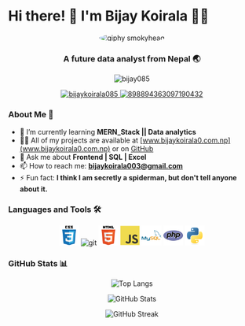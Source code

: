 # Hi there! 👋 I'm Bijay Koirala 🧑‍💻

<p align="center">
  <img src="https://github.com/bijay085/bijay085/assets/107698781/ab408ee9-de14-4f5f-8568-584304dc7ed9" alt="giphy smokyhead" width="150" style="border-radius: 50%;"/>
</p>

<h3 align="center">A future data analyst from Nepal 🌏</h3>

<p align="center"> <img src="https://komarev.com/ghpvc/?username=bijay085&label=Profile%20views&color=0e75b6&style=flat" alt="bijay085" /> </p>

<p align="center">
  <a href="https://linkedin.com/in/bijaykoirala085" target="blank">
    <img src="https://raw.githubusercontent.com/rahuldkjain/github-profile-readme-generator/master/src/images/icons/Social/linked-in-alt.svg" alt="bijaykoirala085" height="30" width="40" />
  </a>
  <a href="https://discord.gg/898894363097190432" target="blank">
    <img src="https://raw.githubusercontent.com/rahuldkjain/github-profile-readme-generator/master/src/images/icons/Social/discord.svg" alt="898894363097190432" height="30" width="40" />
  </a>
</p>

### About Me 🚀

- 🌱 I’m currently learning **MERN_Stack || Data analytics**
- 👨‍💻 All of my projects are available at [www.bijaykoirala0.com.np](www.bijaykoirala0.com.np) or on [GitHub](https://github.com/bijay085?tab=repositories&type=source)
- 💬 Ask me about **Frontend | SQL | Excel**
- 📫 How to reach me: **bijaykoirala003@gmail.com**
- ⚡ Fun fact: **I think I am secretly a spiderman, but don't tell anyone about it.**

### Languages and Tools 🛠️

<p align="center"> 
  <img src="https://raw.githubusercontent.com/devicons/devicon/master/icons/css3/css3-original-wordmark.svg" alt="css3" width="40" height="40"/>
  <img src="https://www.vectorlogo.zone/logos/git-scm/git-scm-icon.svg" alt="git" width="40" height="40"/>
  <img src="https://raw.githubusercontent.com/devicons/devicon/master/icons/html5/html5-original-wordmark.svg" alt="html5" width="40" height="40"/>
  <img src="https://raw.githubusercontent.com/devicons/devicon/master/icons/javascript/javascript-original.svg" alt="javascript" width="40" height="40"/>
  <img src="https://raw.githubusercontent.com/devicons/devicon/master/icons/mysql/mysql-original-wordmark.svg" alt="mysql" width="40" height="40"/>
  <img src="https://raw.githubusercontent.com/devicons/devicon/master/icons/php/php-original.svg" alt="php" width="40" height="40"/>
  <img src="https://raw.githubusercontent.com/devicons/devicon/master/icons/python/python-original.svg" alt="python" width="40" height="40"/>
</p>

### GitHub Stats 📊

<p align="center">
  <img src="https://github-readme-stats.vercel.app/api/top-langs/?username=bijay085&layout=compact" alt="Top Langs"/>
</p>

<p align="center">
  <img src="https://github-readme-stats.vercel.app/api?username=bijay085&show_icons=true&locale=en" alt="GitHub Stats"/>
</p>

<p align="center">
  <img src="https://github-readme-streak-stats.herokuapp.com/?user=bijay085" alt="GitHub Streak"/>
</p>
